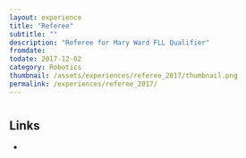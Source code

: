 ```yaml
---
layout: experience
title: "Referee"
subtitle: ""
description: "Referee for Mary Ward FLL Qualifier"
fromdate: 
todate: 2017-12-02
category: Robotics
thumbnail: /assets/experiences/referee_2017/thumbnail.png
permalink: /experiences/referee_2017/
---
```


#

## Links

-
